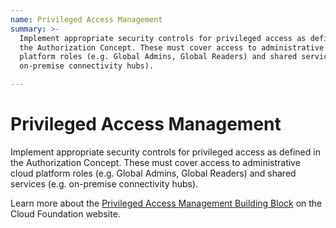 ```yaml
---
name: Privileged Access Management
summary: >-
  Implement appropriate security controls for privileged access as defined in
  the Authorization Concept. These must cover access to administrative cloud
  platform roles (e.g. Global Admins, Global Readers) and shared services (e.g.
  on-premise connectivity hubs). 

---
```


# Privileged Access Management

Implement appropriate security controls for privileged access as defined in the Authorization Concept. These must cover access to administrative cloud platform roles (e.g. Global Admins, Global Readers) and shared services (e.g. on-premise connectivity hubs). 

Learn more about the [Privileged Access Management Building Block](https://cloudfoundation.meshcloud.io/maturity-model/iam/privileged-access-management.html) on the Cloud Foundation website.
